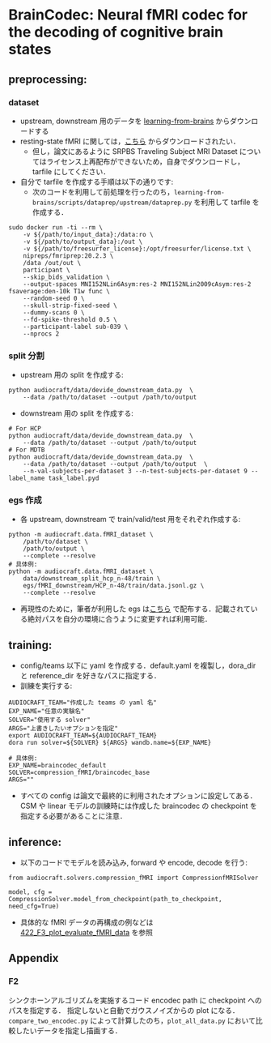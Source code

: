 # BrainCodec: Neural fMRI codec for the decoding of cognitive brain states

## preprocessing:
### dataset
* upstream, downstream 用のデータを [learning-from-brains](https://github.com/athms/learning-from-brains) からダウンロードする
* resting-state fMRI に関しては，[こちら](https://drive.google.com/drive/folders/1RYetEquBbOsWz5P3Z5i0levYhIev3a92?usp=sharing) からダウンロードされたい．
  * 但し，論文にあるように SRPBS Traveling Subject MRI Dataset についてはライセンス上再配布ができないため，自身でダウンロードし，tarfile にしてください．
* 自分で tarfile を作成する手順は以下の通りです:
  * 次のコードを利用して前処理を行ったのち，`learning-from-brains/scripts/dataprep/upstream/dataprep.py` を利用して tarfile を作成する．
```
sudo docker run -ti --rm \
    -v ${/path/to/input_data}:/data:ro \
    -v ${/path/to/output_data}:/out \
    -v ${/path/to/freesurfer_license}:/opt/freesurfer/license.txt \
    nipreps/fmriprep:20.2.3 \
    /data /out/out \
    participant \
    --skip_bids_validation \
    --output-spaces MNI152NLin6Asym:res-2 MNI152NLin2009cAsym:res-2 fsaverage:den-10k T1w func \
    --random-seed 0 \
    --skull-strip-fixed-seed \
    --dummy-scans 0 \
    --fd-spike-threshold 0.5 \
    --participant-label sub-039 \
    --nprocs 2
```
### split 分割
* upstream 用の split を作成する:
```
python audiocraft/data/devide_downstream_data.py  \
    --data /path/to/dataset --output /path/to/output
```
* downstream 用の split を作成する:
```
# For HCP
python audiocraft/data/devide_downstream_data.py  \
    --data /path/to/dataset --output /path/to/output
# For MDTB
python audiocraft/data/devide_downstream_data.py  \
    --data /path/to/dataset --output /path/to/output  \
    --n-val-subjects-per-dataset 3 --n-test-subjects-per-dataset 9 --label_name task_label.pyd
```
### egs 作成
* 各 upstream, downstream で train/valid/test 用をそれぞれ作成する:
```
python -m audiocraft.data.fMRI_dataset \
    /path/to/dataset \
    /path/to/output \
    --complete --resolve
# 具体例:
python -m audiocraft.data.fMRI_dataset \
    data/downstream_split_hcp_n-48/train \
    egs/fMRI_downstream/HCP_n-48/train/data.jsonl.gz \
    --complete --resolve
```
* 再現性のために，筆者が利用した egs は[こちら](https://drive.google.com/drive/folders/1nDGPngv7atDb-ZQKfsPwWLQHtNVKPCrr?usp=sharing) で配布する．記載されている絶対パスを自分の環境に合うように変更すれば利用可能．

## training:
* config/teams 以下に yaml を作成する．default.yaml を複製し，dora_dir と reference_dir を好きなパスに指定する．
* 訓練を実行する:
```
AUDIOCRAFT_TEAM="作成した teams の yaml 名"
EXP_NAME="任意の実験名"
SOLVER="使用する solver"
ARGS="上書きしたいオプションを指定"
export AUDIOCRAFT_TEAM=${AUDIOCRAFT_TEAM}
dora run solver=${SOLVER} ${ARGS} wandb.name=${EXP_NAME}

# 具体例:
EXP_NAME=braincodec_default
SOLVER=compression_fMRI/braincodec_base
ARGS=""
```
* すべての config は論文で最終的に利用されたオプションに設定してある．CSM や linear モデルの訓練時には作成した braincodec の checkpoint を指定する必要があることに注意．

## inference:
* 以下のコードでモデルを読み込み, forward や encode, decode を行う:
```
from audiocraft.solvers.compression_fMRI import CompressionfMRISolver

model, cfg = CompressionSolver.model_from_checkpoint(path_to_checkpoint, need_cfg=True)
```
* 具体的な fMRI データの再構成の例などは [422_F3_plot_evaluate_fMRI_data](../braincodec/422_F3_plot_evaluate_fMRI_data.py) を参照


## Appendix
### F2
シンクホーンアルゴリズムを実施するコード
encodec path に checkpoint へのパスを指定する．
指定しないと自動でガウスノイズからの plot になる．
`compare_two_encodec.py` によって計算したのち，`plot_all_data.py` において比較したいデータを指定し描画する．
